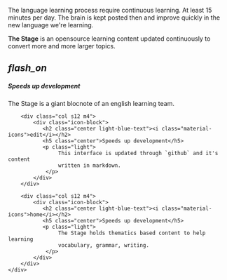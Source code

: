 <!--Import Google Icon Font-->
<link href="https://fonts.googleapis.com/icon?family=Material+Icons" rel="stylesheet">
<!--Import materialize.css-->
<link type="text/css" rel="stylesheet" href="css/materialize.min.css"  media="screen,projection"/>

<!--Let browser know website is optimized for mobile-->
<meta name="viewport" content="width=device-width, initial-scale=1.0"/>


The language learning process require continuous learning. At least 15 minutes per day. 
The brain is kept posted then and improve quickly in the new language we're learning.

**The Stage** is an opensource learning content updated continuously to convert 
more and more larger topics.

<div class="row">
    <div class="section">
        <div class="col s12 m4">
            <div class="icon-block">
               <h2 class="center light-blue-text"><i class="material-icons">flash_on</i></h2>
               <h5 class="center">Speeds up development</h5>
               <p class="light">
                    The Stage is a giant blocnote of an english learning team.
                </p>
            </div>
        </div>
        
        <div class="col s12 m4">
            <div class="icon-block">
               <h2 class="center light-blue-text"><i class="material-icons">edit</i></h2>
               <h5 class="center">Speeds up development</h5>
               <p class="light">
                    This interface is updated through `github` and it's content
                    written in markdown.
                </p>
            </div>
        </div>
        
        <div class="col s12 m4">
            <div class="icon-block">
               <h2 class="center light-blue-text"><i class="material-icons">home</i></h2>
               <h5 class="center">Speeds up development</h5>
               <p class="light">
                    The Stage holds thematics based content to help learning 
                    vocabulary, grammar, writing.
                </p>
            </div>
        </div>
    </div>
</div>

